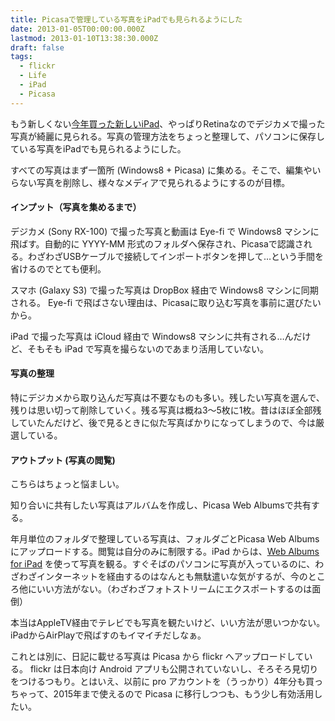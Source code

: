 ```yaml
---
title: Picasaで管理している写真をiPadでも見られるようにした
date: 2013-01-05T00:00:00.000Z
lastmod: 2013-01-10T13:38:30.000Z
draft: false
tags:
  - flickr
  - Life
  - iPad
  - Picasa
---
```


もう新しくない[今年買った新しいiPad](/posts/20120507/p01)、やっぱりRetinaなのでデジカメで撮った写真が綺麗に見られる。写真の管理方法をちょっと整理して、パソコンに保存している写真をiPadでも見られるようにした。

すべての写真はまず一箇所 (Windows8 + Picasa) に集める。そこで、編集やいらない写真を削除し、様々なメディアで見られるようにするのが目標。

#### インプット（写真を集めるまで）

デジカメ (Sony RX-100) で撮った写真と動画は Eye-fi で Windows8 マシンに飛ばす。自動的に YYYY-MM 形式のフォルダへ保存され、Picasaで認識される。わざわざUSBケーブルで接続してインポートボタンを押して…という手間を省けるのでとても便利。

スマホ (Galaxy S3) で撮った写真は DropBox 経由で Windows8 マシンに同期される。 Eye-fi で飛ばさない理由は、Picasaに取り込む写真を事前に選びたいから。

iPad で撮った写真は iCloud 経由で Windows8 マシンに共有される…んだけど、そもそも iPad で写真を撮らないのであまり活用していない。

#### 写真の整理

特にデジカメから取り込んだ写真は不要なものも多い。残したい写真を選んで、残りは思い切って削除していく。残る写真は概ね3〜5枚に1枚。昔はほぼ全部残していたんだけど、後で見るときに似た写真ばかりになってしまうので、今は厳選している。

#### アウトプット (写真の閲覧)

こちらはちょっと悩ましい。

知り合いに共有したい写真はアルバムを作成し、Picasa Web Albumsで共有する。

年月単位のフォルダで整理している写真は、フォルダごとPicasa Web Albumsにアップロードする。閲覧は自分のみに制限する。iPad からは、[Web Albums for iPad](https://itunes.apple.com/jp/app/web-albums-for-ipad-picasau/id364824944?mt=8) を使って写真を観る。すぐそばのパソコンに写真が入っているのに、わざわざインターネットを経由するのはなんとも無駄遣いな気がするが、今のところ他にいい方法がない。（わざわざフォトストリームにエクスポートするのは面倒）

本当はAppleTV経由でテレビでも写真を観たいけど、いい方法が思いつかない。iPadからAirPlayで飛ばすのもイマイチだしなぁ。

これとは別に、日記に載せる写真は Picasa から flickr へアップロードしている。 flickr は日本向け Android アプリも公開されていないし、そろそろ見切りをつけるつもり。とはいえ、以前に pro アカウントを（うっかり）4年分も買っちゃって、2015年まで使えるので Picasa に移行しつつも、もう少し有効活用したい。
